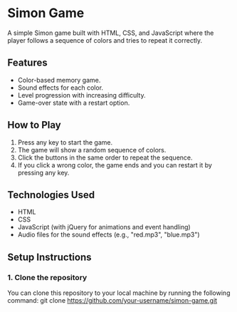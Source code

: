 # Simon Game

A simple Simon game built with HTML, CSS, and JavaScript where the player follows a sequence of colors and tries to repeat it correctly.

## Features
- Color-based memory game.
- Sound effects for each color.
- Level progression with increasing difficulty.
- Game-over state with a restart option.

## How to Play
1. Press any key to start the game.
2. The game will show a random sequence of colors.
3. Click the buttons in the same order to repeat the sequence.
4. If you click a wrong color, the game ends and you can restart it by pressing any key.

## Technologies Used
- HTML
- CSS 
- JavaScript (with jQuery for animations and event handling)
- Audio files for the sound effects (e.g., "red.mp3", "blue.mp3")

## Setup Instructions

### 1. Clone the repository
You can clone this repository to your local machine by running the following command:
git clone https://github.com/your-username/simon-game.git
